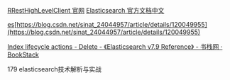 [RRestHighLevelClient   官网](https://www.elastic.co/guide/en/elasticsearch/client/java-rest/7.3/java-rest-high.html)
[Elasticsearch 官方文档中文](https://www.elastic.co/guide/cn/elasticsearch/guide/current/create-doc.html)

[es](https://blog.csdn.net/sinat_24044957/article/details/120049955)[https://blog.csdn.net/sinat_24044957/article/details/120049955](https://blog.csdn.net/sinat_24044957/article/details/120049955)

[Index lifecycle actions - Delete - 《Elasticsearch v7.9 Reference》 - 书栈网 · BookStack](https://www.bookstack.cn/read/elasticsearch-7.9-en/b2a3233aadaf433f.md)

179 elasticsearch技术解析与实战
